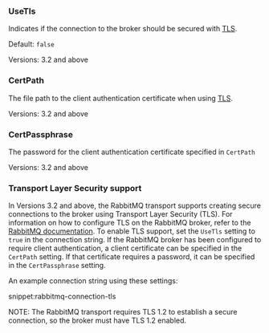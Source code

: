 ### UseTls

Indicates if the connection to the broker should be secured with [TLS](#connection-string-options-transport-layer-security-support).

Default: `false`

Versions: 3.2 and above


### CertPath

The file path to the client authentication certificate when using [TLS](#connection-string-options-transport-layer-security-support).

Versions: 3.2 and above


### CertPassphrase

The password for the client authentication certificate specified in `CertPath`

Versions: 3.2 and above


### Transport Layer Security support

In Versions 3.2 and above, the RabbitMQ transport supports creating secure connections to the broker using Transport Layer Security (TLS). For information on how to configure TLS on the RabbitMQ broker, refer to the [RabbitMQ documentation](http://www.rabbitmq.com/ssl.html). To enable TLS support, set the `UseTls` setting to `true` in the connection string. If the RabbitMQ broker has been configured to require client authentication, a client certificate can be specified in the `CertPath` setting. If that certificate requires a password, it can be specified in the `CertPassphrase` setting.

An example connection string using these settings:

snippet:rabbitmq-connection-tls

NOTE: The RabbitMQ transport requires TLS 1.2 to establish a secure connection, so the broker must have TLS 1.2 enabled.
